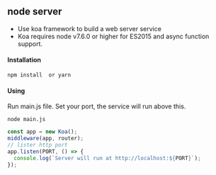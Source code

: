 ## node server

- Use koa framework to build a web server service
- Koa requires node v7.6.0 or higher for ES2015 and async function   support.


#### Installation
```
npm install  or yarn
```

#### Using
Run main.js file.
Set your port, the service will run above this.
```
node main.js
```
```js
const app = new Koa();
middleware(app, router);
// lister http port
app.listen(PORT, () => {
  console.log(`Server will run at http://localhost:${PORT}`);
});
```

